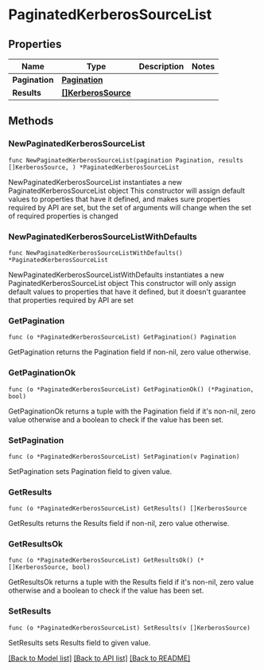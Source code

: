 # PaginatedKerberosSourceList

## Properties

Name | Type | Description | Notes
------------ | ------------- | ------------- | -------------
**Pagination** | [**Pagination**](Pagination.md) |  | 
**Results** | [**[]KerberosSource**](KerberosSource.md) |  | 

## Methods

### NewPaginatedKerberosSourceList

`func NewPaginatedKerberosSourceList(pagination Pagination, results []KerberosSource, ) *PaginatedKerberosSourceList`

NewPaginatedKerberosSourceList instantiates a new PaginatedKerberosSourceList object
This constructor will assign default values to properties that have it defined,
and makes sure properties required by API are set, but the set of arguments
will change when the set of required properties is changed

### NewPaginatedKerberosSourceListWithDefaults

`func NewPaginatedKerberosSourceListWithDefaults() *PaginatedKerberosSourceList`

NewPaginatedKerberosSourceListWithDefaults instantiates a new PaginatedKerberosSourceList object
This constructor will only assign default values to properties that have it defined,
but it doesn't guarantee that properties required by API are set

### GetPagination

`func (o *PaginatedKerberosSourceList) GetPagination() Pagination`

GetPagination returns the Pagination field if non-nil, zero value otherwise.

### GetPaginationOk

`func (o *PaginatedKerberosSourceList) GetPaginationOk() (*Pagination, bool)`

GetPaginationOk returns a tuple with the Pagination field if it's non-nil, zero value otherwise
and a boolean to check if the value has been set.

### SetPagination

`func (o *PaginatedKerberosSourceList) SetPagination(v Pagination)`

SetPagination sets Pagination field to given value.


### GetResults

`func (o *PaginatedKerberosSourceList) GetResults() []KerberosSource`

GetResults returns the Results field if non-nil, zero value otherwise.

### GetResultsOk

`func (o *PaginatedKerberosSourceList) GetResultsOk() (*[]KerberosSource, bool)`

GetResultsOk returns a tuple with the Results field if it's non-nil, zero value otherwise
and a boolean to check if the value has been set.

### SetResults

`func (o *PaginatedKerberosSourceList) SetResults(v []KerberosSource)`

SetResults sets Results field to given value.



[[Back to Model list]](../README.md#documentation-for-models) [[Back to API list]](../README.md#documentation-for-api-endpoints) [[Back to README]](../README.md)


